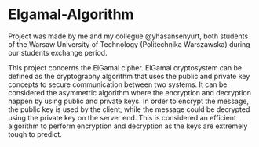 # Elgamal-Algorithm

Project was made by me and my collegue @yhasansenyurt, both students of the Warsaw University of Technology (Politechnika Warszawska)
during our students exchange period. 

 This project concerns the ElGamal cipher. ElGamal cryptosystem can be defined as the cryptography
    algorithm that uses the public and private key concepts to secure communication between two systems. It
    can be considered the asymmetric algorithm where the encryption and decryption happen by using public
    and private keys. In order to encrypt the message, the public key is used by the client, while the message
    could be decrypted using the private key on the server end. This is considered an efficient algorithm to
    perform encryption and decryption as the keys are extremely tough to predict.

    
      
    

